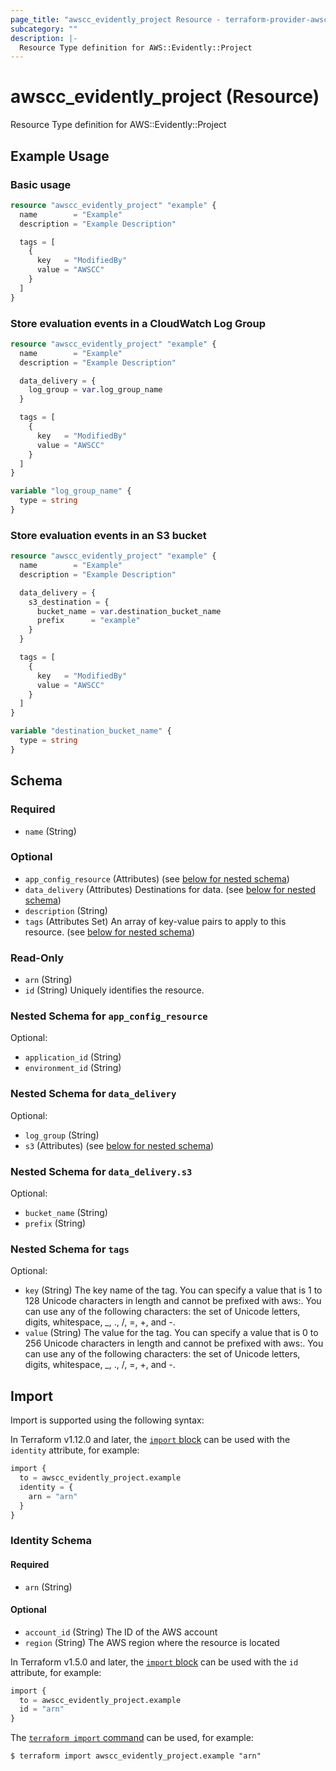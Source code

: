 ```yaml
---
page_title: "awscc_evidently_project Resource - terraform-provider-awscc"
subcategory: ""
description: |-
  Resource Type definition for AWS::Evidently::Project
---
```


# awscc_evidently_project (Resource)

Resource Type definition for AWS::Evidently::Project

## Example Usage

### Basic usage

```terraform
resource "awscc_evidently_project" "example" {
  name        = "Example"
  description = "Example Description"

  tags = [
    {
      key   = "ModifiedBy"
      value = "AWSCC"
    }
  ]
}
```

### Store evaluation events in a CloudWatch Log Group

```terraform
resource "awscc_evidently_project" "example" {
  name        = "Example"
  description = "Example Description"

  data_delivery = {
    log_group = var.log_group_name
  }

  tags = [
    {
      key   = "ModifiedBy"
      value = "AWSCC"
    }
  ]
}

variable "log_group_name" {
  type = string
}
```

### Store evaluation events in an S3 bucket

```terraform
resource "awscc_evidently_project" "example" {
  name        = "Example"
  description = "Example Description"

  data_delivery = {
    s3_destination = {
      bucket_name = var.destination_bucket_name
      prefix      = "example"
    }
  }

  tags = [
    {
      key   = "ModifiedBy"
      value = "AWSCC"
    }
  ]
}

variable "destination_bucket_name" {
  type = string
}
```

<!-- schema generated by tfplugindocs -->
## Schema

### Required

- `name` (String)

### Optional

- `app_config_resource` (Attributes) (see [below for nested schema](#nestedatt--app_config_resource))
- `data_delivery` (Attributes) Destinations for data. (see [below for nested schema](#nestedatt--data_delivery))
- `description` (String)
- `tags` (Attributes Set) An array of key-value pairs to apply to this resource. (see [below for nested schema](#nestedatt--tags))

### Read-Only

- `arn` (String)
- `id` (String) Uniquely identifies the resource.

<a id="nestedatt--app_config_resource"></a>
### Nested Schema for `app_config_resource`

Optional:

- `application_id` (String)
- `environment_id` (String)


<a id="nestedatt--data_delivery"></a>
### Nested Schema for `data_delivery`

Optional:

- `log_group` (String)
- `s3` (Attributes) (see [below for nested schema](#nestedatt--data_delivery--s3))

<a id="nestedatt--data_delivery--s3"></a>
### Nested Schema for `data_delivery.s3`

Optional:

- `bucket_name` (String)
- `prefix` (String)



<a id="nestedatt--tags"></a>
### Nested Schema for `tags`

Optional:

- `key` (String) The key name of the tag. You can specify a value that is 1 to 128 Unicode characters in length and cannot be prefixed with aws:. You can use any of the following characters: the set of Unicode letters, digits, whitespace, _, ., /, =, +, and -.
- `value` (String) The value for the tag. You can specify a value that is 0 to 256 Unicode characters in length and cannot be prefixed with aws:. You can use any of the following characters: the set of Unicode letters, digits, whitespace, _, ., /, =, +, and -.

## Import

Import is supported using the following syntax:

In Terraform v1.12.0 and later, the [`import` block](https://developer.hashicorp.com/terraform/language/import) can be used with the `identity` attribute, for example:

```terraform
import {
  to = awscc_evidently_project.example
  identity = {
    arn = "arn"
  }
}
```

<!-- schema generated by tfplugindocs -->
### Identity Schema

#### Required

- `arn` (String)

#### Optional

- `account_id` (String) The ID of the AWS account
- `region` (String) The AWS region where the resource is located

In Terraform v1.5.0 and later, the [`import` block](https://developer.hashicorp.com/terraform/language/import) can be used with the `id` attribute, for example:

```terraform
import {
  to = awscc_evidently_project.example
  id = "arn"
}
```

The [`terraform import` command](https://developer.hashicorp.com/terraform/cli/commands/import) can be used, for example:

```shell
$ terraform import awscc_evidently_project.example "arn"
```